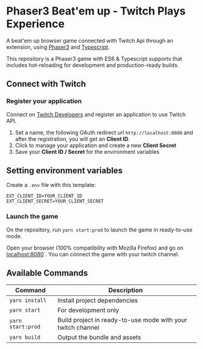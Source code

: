 # Phaser3 Beat'em up - Twitch Plays Experience

A beat'em up browser game connected with Twitch Api through an extension, using [Phaser3](https://www.phaser.io/phaser3) and [Typescript](https://www.typescriptlang.org/).

This repository is a Phaser3 game with ES6 & Typescript supports that includes hot-reloading for development and production-ready builds. 

## Connect with Twitch

### Register your application

Connect on [Twitch Developers](https://dev.twitch.tv/console) and register an application to use Twitch API.

1. Set a name, the following OAuth redirect url `http://localhost:8080` and after the registration, you will get an **Client ID**. 
2. Click to manage your application and create a new **Client Secret**
3. Save your **Client ID / Secret** for the environment variables

## Setting environment variables

Create a `.env` file with this template:

```
EXT_CLIENT_ID=YOUR_CLIENT_ID
EXT_CLIENT_SECRET=YOUR_CLIENT_SECRET
```

### Launch the game

On the repository, run `yarn start:prod` to launch the game in ready-to-use mode. 

Open your browser (100% compatibility with Mozilla Firefox) and go on [localhost:8080](http://localhost:8080)`. You can connect the game with your twitch channel.

## Available Commands

| Command | Description |
|---------|-------------|
| `yarn install` | Install project dependencies |
| `yarn start` | For development only |
| `yarn start:prod` | Build project in ready-to-use mode with your twitch channel |
| `yarn build` | Output the bundle and assets |

